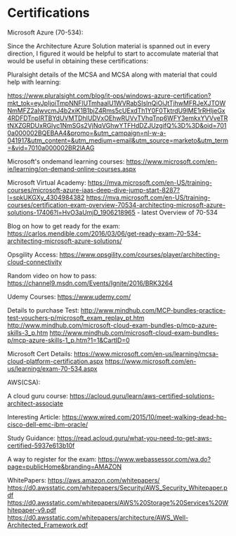 # Certifications

Microsoft Azure (70-534):

Since the Architecture Azure Solution material is spanned out in every direction, I figured it would be helpful to start to accomulate material that would be useful in obtaining these certifications:

Pluralsight details of the MCSA and MCSA along with material that could help with learning:

https://www.pluralsight.com/blog/it-ops/windows-azure-certification?mkt_tok=eyJpIjoiTmpNNFlUTmhaalU1WVRabSIsInQiOiJtTjhwMFRJeXJTOWNmMFZ2alwvcmJ4b2xiK1B1bjZ4Rms5cUExdTh1Y0F0TktrdU9lME1rRHljeGx4RDFDTnpIRTBYdUVMTDhIUDVxOEhwRUVvTVhqTnp6WFY3emkxYVVveTRtNXZGRDUxRGIyc1NmSGs2VjNqVGhwYTFHdDZJUzgifQ%3D%3D&oid=7010a000002BQEBAA4&promo=&utm_campaign=nl-w-a-041917&utm_content=&utm_medium=email&utm_source=marketo&utm_term=&vid=7010a000002BR2lAAG

Microsoft's ondemand learning courses:
https://www.microsoft.com/en-ie/learning/on-demand-online-courses.aspx

Microsoft Virtual Academy:
https://mva.microsoft.com/en-US/training-courses/microsoft-azure-iaas-deep-dive-jump-start-8287?l=spkUKGXy_4304984382
https://mva.microsoft.com/en-US/training-courses/certification-exam-overview-70534-architecting-microsoft-azure-solutions-17406?l=HvO3aUmjD_1906218965 - latest Overview of 70-534

Blog on how to get ready for the exam:
https://carlos.mendible.com/2016/03/06/get-ready-exam-70-534-architecting-microsoft-azure-solutions/

Opsgility Access:
https://www.opsgility.com/courses/player/architecting-cloud-connectivity

Random video on how to pass:
https://channel9.msdn.com/Events/Ignite/2016/BRK3264

Udemy Courses:
https://www.udemy.com/

Details to purchase Test:
http://www.mindhub.com/MCP-bundles-practice-test-vouchers-p/microsoft_exam_replay_pt.htm
http://www.mindhub.com/microsoft-cloud-exam-bundles-p/mcp-azure-skills-3_p.htm
http://www.mindhub.com/microsoft-cloud-exam-bundles-p/mcp-azure-skills-1_p.htm?1=1&CartID=0

Microsoft Cert Details:
https://www.microsoft.com/en-us/learning/mcsa-cloud-platform-certification.aspx
https://www.microsoft.com/en-us/learning/exam-70-534.aspx


AWS(CSA):

A cloud guru course:
https://acloud.guru/learn/aws-certified-solutions-architect-associate

Interesting Article:
https://www.wired.com/2015/10/meet-walking-dead-hp-cisco-dell-emc-ibm-oracle/

Study Guidance:
https://read.acloud.guru/what-you-need-to-get-aws-certified-5937e613b10f

A way to register for the exam:
https://www.webassessor.com/wa.do?page=publicHome&branding=AMAZON

WhitePapers:
https://aws.amazon.com/whitepapers/
https://d0.awsstatic.com/whitepapers/Security/AWS_Security_Whitepaper.pdf
https://d0.awsstatic.com/whitepapers/AWS%20Storage%20Services%20Whitepaper-v9.pdf
https://d0.awsstatic.com/whitepapers/architecture/AWS_Well-Architected_Framework.pdf
